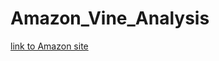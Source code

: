 # Amazon_Vine_Analysis

[link to Amazon site](https://s3.amazonaws.com/amazon-reviews-pds/tsv/amazon_reviews_us_Pet_Products_v1_00.tsv.gz)
